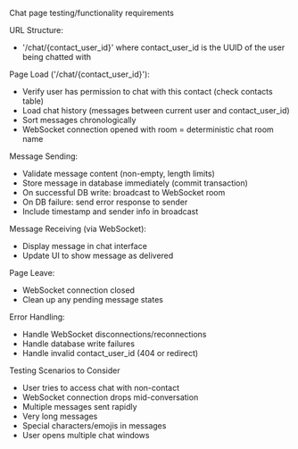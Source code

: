 Chat page testing/functionality requirements

URL Structure:
- '/chat/{contact_user_id}' where contact_user_id is the UUID of the user being chatted with

Page Load ('/chat/{contact_user_id}'):
- Verify user has permission to chat with this contact (check contacts table)
- Load chat history (messages between current user and contact_user_id)
- Sort messages chronologically
- WebSocket connection opened with room = deterministic chat room name

Message Sending:
- Validate message content (non-empty, length limits)
- Store message in database immediately (commit transaction)
- On successful DB write: broadcast to WebSocket room
- On DB failure: send error response to sender
- Include timestamp and sender info in broadcast

Message Receiving (via WebSocket):
- Display message in chat interface
- Update UI to show message as delivered

Page Leave:
- WebSocket connection closed
- Clean up any pending message states

Error Handling:
- Handle WebSocket disconnections/reconnections
- Handle database write failures
- Handle invalid contact_user_id (404 or redirect)

Testing Scenarios to Consider

- User tries to access chat with non-contact
- WebSocket connection drops mid-conversation
- Multiple messages sent rapidly
- Very long messages
- Special characters/emojis in messages
- User opens multiple chat windows